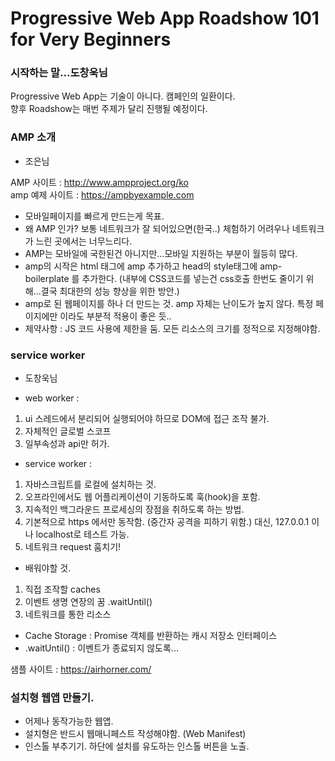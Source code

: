 # Progressive Web App Roadshow 101 for Very Beginners  

### 시작하는 말...도창욱님    

Progressive Web App는 기술이 아니다. 캠페인의 일환이다.  
향후 Roadshow는 매번 주제가 달리 진행될 예정이다.  

### AMP 소개
* 조은님

AMP 사이트 : http://www.ampproject.org/ko  
amp 예제 사이트 : https://ampbyexample.com

- 모바일페이지를 빠르게 만드는게 목표.  
- 왜 AMP 인가? 보통 네트워크가 잘 되어있으면(한국..) 체험하기 어려우나 네트워크가 느린 곳에서는 너무느리다.
- AMP는 모바일에 국한된건 아니지만...모바일 지원하는 부분이 월등히 많다.
- amp의 시작은 html 태그에 amp 추가하고 head의 style태그에 amp-boilerplate 를 추가한다.
  (내부에 CSS코드를 넣는건 css호출 한번도 줄이기 위해...결국 최대한의 성능 향상을 위한 방안.)
- amp로 된 웹페이지를 하나 더 만드는 것. amp 자체는 난이도가 높지 않다. 특정 페이지에만 이라도 부분적 적용이 좋은 듯..
- 제약사항 : JS 코드 사용에 제한을 둠. 모든 리소스의 크기를 정적으로 지정해야함.

### service worker
* 도창욱님

- web worker :
 1. ui 스레드에서 분리되어 실행되어야 하므로 DOM에 접근 조작 불가.
 2. 자체적인 글로벌 스코프
 3. 일부속성과 api만 허가.  


- service worker :  
 1. 자바스크립트를 로컬에 설치하는 것.  
 2. 오프라인에서도 웹 어플리케이션이 기동하도록 훅(hook)을 포함.  
 3. 지속적인 백그라운드 프로세싱의 장점을 취하도록 하는 방법.  
 4. 기본적으로 https 에서만 동작함. (중간자 공격을 피하기 위함.) 대신, 127.0.0.1 이나 localhost로 테스트 가능.
 5. 네트워크 request 훔치기!

- 배워야할 것.
1. 직접 조작할 caches
2. 이벤트 생명 연장의 꿈 .waitUntil()
3. 네트워크를 통한 리소스

- Cache Storage : Promise 객체를 반환하는 캐시 저장소 인터페이스
- .waitUntil() : 이벤트가 종료되지 않도록...

샘플 사이트 : https://airhorner.com/


### 설치형 웹앱 만들기.

 - 어제나 동작가능한 웹앱.
 - 설치형은 반드시 웹매니페스트 작성해야함. (Web Manifest)
 - 인스톨 부추기기. 하단에 설치를 유도하는 인스톨 버튼을 노출.
